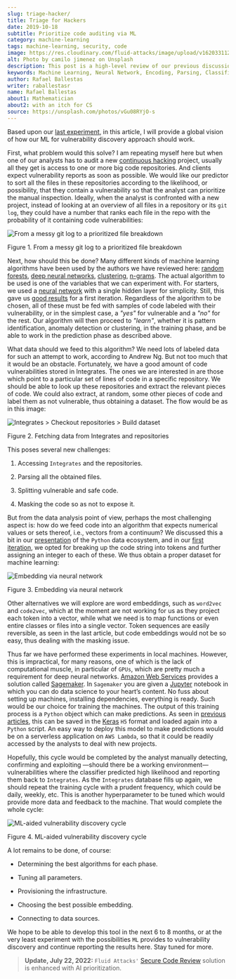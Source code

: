 ```yaml
---
slug: triage-hacker/
title: Triage for Hackers
date: 2019-10-18
subtitle: Prioritize code auditing via ML
category: machine-learning
tags: machine-learning, security, code
image: https://res.cloudinary.com/fluid-attacks/image/upload/v1620331128/blog/triage-hacker/cover_qqfqe2.webp
alt: Photo by camilo jimenez on Unsplash
description: This post is a high-level review of our previous discussion concerning machine learning techniques applied to vulnerability discovery and exploitation.
keywords: Machine Learning, Neural Network, Encoding, Parsing, Classifier, Vulnerability, Ethical Hacking, Pentesting
author: Rafael Ballestas
writer: raballestasr
name: Rafael Ballestas
about1: Mathematician
about2: with an itch for CS
source: https://unsplash.com/photos/vGu08RYjO-s
---
```


Based upon our [last experiment](../vulnerability-classifier), in this
article, I will provide a global vision of how our ML for
vulnerability discovery approach should work.

First, what problem would this solve? I am repeating myself here but
when one of our analysts has to audit a new [continuous
hacking](../../services/continuous-hacking/) project, usually all they
get is access to one or more big code repositories. And clients expect
vulnerability reports as soon as possible. We would like our predictor
to sort all the files in these repositories according to the likelihood,
or possibility, that they contain a vulnerability so that the analyst
can prioritize the manual inspection. Ideally, when the analyst is
confronted with a new project, instead of looking at an overview of all
files in a repository or its `git log`, they could have a number that
ranks each file in the repo with the probability of it containing code
vulnerabilities:

<div class="imgblock">

![From a messy git log to a prioritized file breakdown](https://res.cloudinary.com/fluid-attacks/image/upload/v1620331128/blog/triage-hacker/log-to-triage_cutgqe.webp)

<div class="title">

Figure 1. From a messy git log to a prioritized file breakdown

</div>

</div>

Next, how should this be done? Many different kinds of machine learning
algorithms have been used by the authors we have reviewed here: [random
forests](../crash-course-machine-learning/#decision-trees-and-forests),
[deep neural networks](../binary-learning/),
[clustering](../exploit-code-graph/), [n-grams](../natural-code/). The
actual algorithm to be used is one of the variables that we can
experiment with. For starters, we used a [neural
network](../crash-course-machine-learning/#artificial-neural-networks-and-deep-learning)
with a single hidden layer for simplicity. Still, this gave us [good
results](../vulnerability-classifier) for a first iteration. Regardless
of the algorithm to be chosen, all of these must be fed with samples of
code labeled with their vulnerability, or in the simplest case, a
*"yes"* for vulnerable and a *"no"* for the rest. Our algorithm will
then proceed to *"learn"*, whether it is pattern identification, anomaly
detection or clustering, in the training phase, and be able to work in
the prediction phase as described above.

What data should we feed to this algorithm? We need lots of labeled data
for such an attempt to work, according to Andrew Ng. But not too much
that it would be an obstacle. Fortunately, we have a good amount of code
vulnerabilities stored in Integrates. The ones we are interested in are
those which point to a particular set of lines of code in a specific
repository. We should be able to look up these repositories and extract
the relevant pieces of code. We could also extract, at random, some
other pieces of code and label them as not vulnerable, thus obtaining a
dataset. The flow would be as in this image:

<div class="imgblock">

![Integrates > Checkout repositories > Build dataset](https://res.cloudinary.com/fluid-attacks/image/upload/v1620331127/blog/triage-hacker/fetch_saa8rr.webp)

<div class="title">

Figure 2. Fetching data from Integrates and repositories

</div>

</div>

This poses several new challenges:

1. Accessing `Integrates` and the repositories.

2. Parsing all the obtained files.

3. Splitting vulnerable and safe code.

4. Masking the code so as not to expose it.

But from the data analysis point of view, perhaps the most challenging
aspect is: how do we feed code into an algorithm that expects numerical
values or sets thereof, i.e., vectors from a continuum? We discussed
this a bit in our [presentation](../digression-regression) of the
`Python` data ecosystem, and in our [first
iteration](../vulnerability-classifier), we opted for breaking up the
code string into tokens and further assigning an integer to each of
these. We thus obtain a proper dataset for machine learning:

<div class="imgblock">

![Embedding via neural network](https://res.cloudinary.com/fluid-attacks/image/upload/v1620331128/blog/triage-hacker/embedding_cfsmtm.webp)

<div class="title">

Figure 3. Embedding via neural network

</div>

</div>

Other alternatives we will explore are word embeddings, such as
`word2vec` and `code2vec`, which at the moment are not working for us as
they project each token into a vector, while what we need is to map
functions or even entire classes or files into a single vector. Token
sequences are easily reversible, as seen in the last article, but code
embeddings would not be so easy, thus dealing with the masking issue.

Thus far we have performed these experiments in local machines. However,
this is impractical, for many reasons, one of which is the lack of
computational muscle, in particular of `GPUs`, which are pretty much a
requirement for deep neural networks. [Amazon Web
Services](https://aws.amazon.com/) provides a solution called
[Sagemaker](https://aws.amazon.com/sagemaker/). In `Sagemaker` you are
given a [Jupyter](https://jupyter.org/) notebook in which you can do
data science to your heart’s content. No fuss about setting up machines,
installing dependencies, everything is ready. Such would be our choice
for training the machines. The output of this training process is a
`Python` object which can make predictions. As seen in
[previous](../vulnerability-classifier) [articles](../fool-machine),
this can be saved in the [Keras](https://keras.io) `H5` format and
loaded again into a `Python` script. An easy way to deploy this model to
make predictions would be on a serverless application on `AWS Lambda`,
so that it could be readily accessed by the analysts to deal with new
projects.

Hopefully, this cycle would be completed by the analyst manually
detecting, confirming and exploiting —should there be a working
environment— vulnerabilities where the classifier predicted high
likelihood and reporting them back to `Integrates`. As the `Integrates`
database fills up again, we should repeat the training cycle with a
prudent frequency, which could be daily, weekly, etc. This is another
hyperparameter to be tuned which would provide more data and feedback to
the machine. That would complete the whole cycle:

<div class="imgblock">

![ML-aided vulnerability discovery cycle](https://res.cloudinary.com/fluid-attacks/image/upload/v1620331127/blog/triage-hacker/process_u99zzs.webp)

<div class="title">

Figure 4. ML-aided vulnerability discovery cycle

</div>

</div>

A lot remains to be done, of course:

- Determining the best algorithms for each phase.

- Tuning all parameters.

- Provisioning the infrastructure.

- Choosing the best possible embedding.

- Connecting to data sources.

We hope to be able to develop this tool in the next 6 to 8 months, or at
the very least experiment with the possibilities `ML` provides to
vulnerability discovery and continue reporting the results here. Stay
tuned for more.

> **Update, July 22, 2022:**
> `Fluid Attacks'` [Secure Code Review](../../solutions/secure-code-review/)
> solution is enhanced with AI prioritization.
